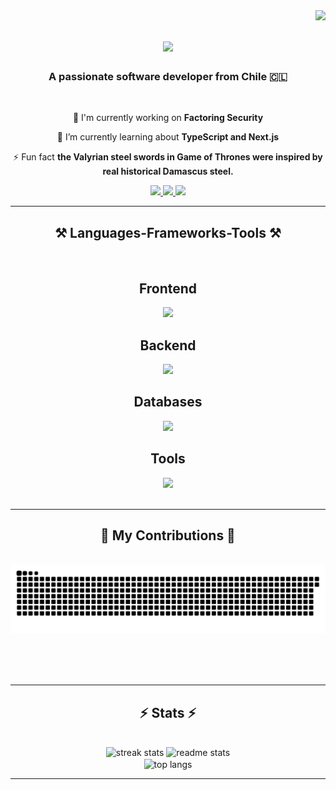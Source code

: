<img align="right" src="https://komarev.com/ghpvc/?username=clikzz&label=Profile%20views&color=0e75b6&style=flat" />

<h1 align="center">
    <img src="https://readme-typing-svg.herokuapp.com/?font=Righteous&size=35&center=true&vCenter=true&width=500&height=70&duration=4000&lines=Hi+There!+👋;+I'm+Álvaro+Loyola!;" />
</h1>

<h3 align="center">A passionate software developer from Chile 🇨🇱</h3>

<br/>

<div align="center">
 
 🔭 I'm currently working on **Factoring Security**
 
 🌱 I’m currently learning about **TypeScript and Next.js**

 ⚡ Fun fact **the Valyrian steel swords in Game of Thrones were inspired by real historical Damascus steel.**

 </div>
 
<div align="center"> 
  <a href="mailto:alv.loyolamendoza@gmail.com">
    <img src="https://img.shields.io/badge/Gmail-333333?style=for-the-badge&logo=gmail&logoColor=red" />
  </a>
  <a href="https://linkedin.com/in/alvaroloyola" target="_blank">
    <img src="https://img.shields.io/badge/LinkedIn-0077B5?style=for-the-badge&logo=linkedin&logoColor=white" target="_blank" />
  </a>
  <a href="https://alvaroloyola.works" target="_blank">
     <img src="https://img.shields.io/badge/Portfolio-FF5722?style=for-the-badge&logo=todoist&logoColor=white" target="_blank" />
  </a>
</div>

 <hr/>
 
<h2 align="center">⚒️ Languages-Frameworks-Tools ⚒️</h2>
<br/>
<div align="center">
    <h2 align="center">Frontend</h2>
    <img src="https://skillicons.dev/icons?i=html,css,react,nextjs,tailwind,mui" />
    <h2 align="center">Backend</h2>
    <img src="https://skillicons.dev/icons?i=nodejs,express,python" />
    <h2 align="center">Databases</h2>
    <img src="https://skillicons.dev/icons?i=mongodb,postgresql" />
    <h2 align="center">Tools</h2>
    <img src="https://skillicons.dev/icons?i=vscode,github,git" />
</div>

<br/>
<hr/>

<div align="center">
  <h2>🐍 My Contributions 🐍</h2>
  <br>
  <img alt="snake eating my contributions" src="https://raw.githubusercontent.com/clikzz/clikzz/output/github-contribution-grid-snake.svg" />
  
  <br/><br/><br/>
</div>

<hr/>

<h2 align="center">⚡ Stats ⚡</h2>
<br>
<div align=center>
  <img width=390 src="https://github-readme-streak-stats-salesp07.vercel.app/?user=clikzz&count_private=true&theme=react&border_radius=10" alt="streak stats"/>
  <img width=390 src="https://github-readme-stats-salesp07.vercel.app/api?username=clikzz&count_private=true&show_icons=true&theme=react&rank_icon=github&border_radius=10" alt="readme stats" />
  <br/>
  <img width=325 align="center" src="https://github-readme-stats-salesp07.vercel.app/api/top-langs/?username=clikzz&hide=HTML&langs_count=8&layout=compact&theme=react&border_radius=10&size_weight=0.5&count_weight=0.5&exclude_repo=github-readme-stats" alt="top langs" />
</div>

<hr/>
